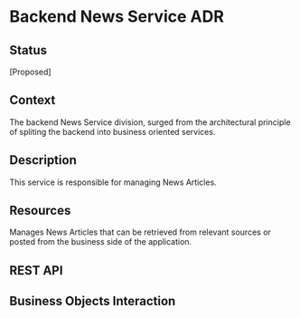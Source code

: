 # Backend News Service ADR

## Status

[Proposed]

## Context

The backend News Service division, surged from the architectural principle of spliting the backend into business oriented services. 

## Description

This service is responsible for managing News Articles.

## Resources

Manages News Articles that can be retrieved from relevant sources or posted from the business side of the application.

## REST API

## Business Objects Interaction